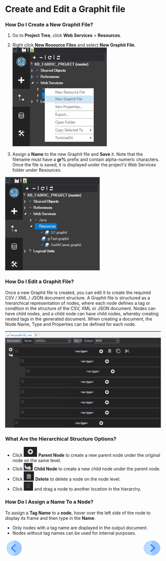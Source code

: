 # Create and Edit a Graphit file

### How Do I Create a New Graphit File?

1. Go to **Project Tree**, click **Web Services** > **Resources**.
2. Right click **New Resource Files** and select **New Graphit File**.  
![](/articles/15_web_services/17_Graphit/images/01_new_graphit_file.png)

3. Assign a **Name** to the new Graphit file and **Save** it. Note that the filename must have a **gr%** prefix and contain alpha-numeric characters. Once the file is saved, it is displayed under the project's Web Services folder under Resources.

![](/articles/15_web_services/17_Graphit/images/02_graphit_resource_file.png)


### How Do I Edit a Graphit File?
Once a new Graphit file is created, you can edit it to create the required CSV / XML / JSON document structure. A Graphit file is structured as a hierarchical representation of nodes, where each node defines a tag or condition in the structure of the CSV, XML or JSON document. 
Nodes can have child nodes, and a child node can have child nodes, whereby creating nested tags in the generated document. When creating a document, the Node Name, Type and Properties can be defined for  each node. 

![](/articles/15_web_services/17_Graphit/images/03_edit_graphit_file.png)

### What Are the Hierarchical Structure Options? 
- Click ![](/articles/15_web_services/17_Graphit/images/04_plus.png)  **Parent Node** to create a new parent node under the original node on the same level.
- Click ![](/articles/15_web_services/17_Graphit/images/05_arrow.png)  **Child Node** to create a new child node under the parent node.
- Click ![](/articles/15_web_services/17_Graphit/images/06_trash_bin.png) **Delete** to delete a node on the node level.  
- Click ![](/articles/15_web_services/17_Graphit/images/07_hamburger.png) and drag a node to another location in the hierarchy.

### How Do I Assign a Name To a Node?
To assign a **Tag Name** to a **node**, hover over the left side of the node to display its frame and then type in the **Name**.   
-  Only nodes with a tag name are displayed in the output document. 
-  Nodes without tag names can be used for internal purposes.

[![Previous](/articles/images/Previous.png)](/articles/15_web_services/17_Graphit/01_graphit_overview.md)[<img align="right" width="60" height="54" src="/articles/images/Next.png">](/articles/15_web_services/17_Graphit/03_graphit_node_types_.md)

